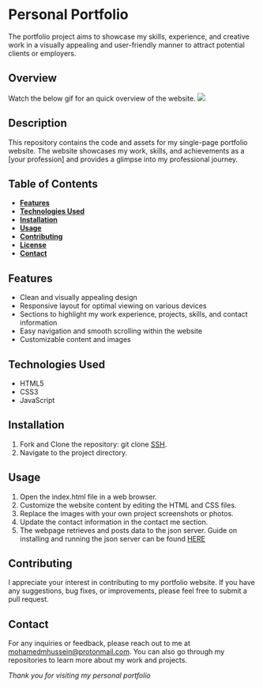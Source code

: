 # **Personal Portfolio**

The portfolio project aims to showcase my skills, experience, and creative work in a visually appealing and user-friendly manner to attract potential clients or employers.

## **Overview**

Watch the below gif for an quick overview of the website.
![](./images/overview.gif)

## **Description**

This repository contains the code and assets for my single-page portfolio website. The website showcases my work, skills, and achievements as a [your profession] and provides a glimpse into my professional journey.

## **Table of Contents**

- **<u>Features</u>**
- **<u>Technologies Used</u>**
- **<u>Installation</u>**
- **<u>Usage</u>**
- **<u>Contributing</u>**
- **<u>License</u>**
- **<u>Contact</u>**

## **Features**

- Clean and visually appealing design
- Responsive layout for optimal viewing on various devices
- Sections to highlight my work experience, projects, skills, and contact information
- Easy navigation and smooth scrolling within the website
- Customizable content and images

## **Technologies Used**

- HTML5
- CSS3
- JavaScript

## **Installation**

1. Fork and Clone the repository: git clone [SSH](git@github.com:mohamedmhussein/phase-1-project-portfolio.git).
2. Navigate to the project directory.

## **Usage**

1. Open the index.html file in a web browser.
2. Customize the website content by editing the HTML and CSS files.
3. Replace the images with your own project screenshots or photos.
4. Update the contact information in the contact me section.
5. The webpage retrieves and posts data to the json server. Guide on installing and running the json server can be found [HERE](https://www.npmjs.com/package/json-server?activeTab=readme)

## **Contributing**

I appreciate your interest in contributing to my portfolio website. If you have any suggestions, bug fixes, or improvements, please feel free to submit a pull request.

## **Contact**

For any inquiries or feedback, please reach out to me at mohamedmhussein@protonmail.com. You can also go through my repositories to learn more about my work and projects.

_Thank you for visiting my personal portfolio_
